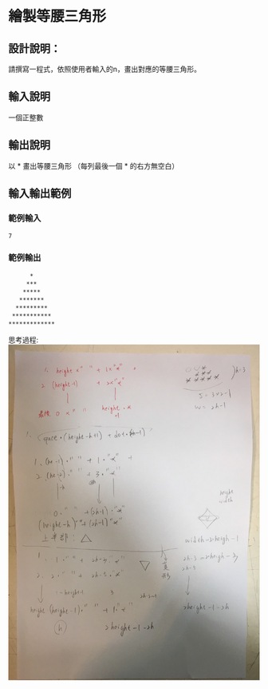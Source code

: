 # 繪製等腰三角形

## 設計說明：
請撰寫一程式，依照使用者輸入的n，畫出對應的等腰三角形。

## 輸入說明

一個正整數

## 輸出說明

以 * 畫出等腰三角形
（每列最後一個 * 的右方無空白）

## 輸入輸出範例

### 範例輸入

```
7
```

### 範例輸出

```
      *
     ***
    *****
   *******
  *********
 ***********
*************
```

思考過程:
![](../../img/2020-10-24-21-18-03.png)